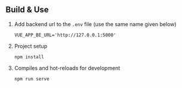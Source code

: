 ## Build & Use

1. Add backend url to the `.env` file (use the same name given below)
   ```
   VUE_APP_BE_URL='http://127.0.0.1:5000'
   ```

2. Project setup
    ```
    npm install
    ```

3. Compiles and hot-reloads for development
    ```
    npm run serve
    ```
